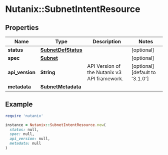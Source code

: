 # Nutanix::SubnetIntentResource

## Properties

| Name | Type | Description | Notes |
| ---- | ---- | ----------- | ----- |
| **status** | [**SubnetDefStatus**](SubnetDefStatus.md) |  | [optional] |
| **spec** | [**Subnet**](Subnet.md) |  | [optional] |
| **api_version** | **String** | API Version of the Nutanix v3 API framework. | [optional][default to &#39;3.1.0&#39;] |
| **metadata** | [**SubnetMetadata**](SubnetMetadata.md) |  |  |

## Example

```ruby
require 'nutanix'

instance = Nutanix::SubnetIntentResource.new(
  status: null,
  spec: null,
  api_version: null,
  metadata: null
)
```

